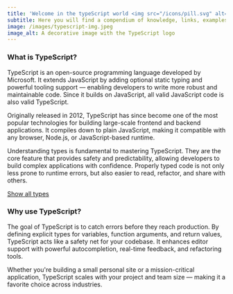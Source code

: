 ```yaml
---
title: 'Welcome in the typeScript world <img src="/icons/pill.svg" alt="Pill icon" style="height: 1em; display: inline-block; vertical-align: -0.1em; margin-left: 0.2em;" /> !'
subtitle: Here you will find a compendium of knowledge, links, examples and everything you need to know.
image: /images/typescript-img.jpeg
image_alt: A decorative image with the TypeScript logo
---
```


### What is TypeScript?
TypeScript is an open-source programming language developed by Microsoft. It extends JavaScript by adding optional static typing and powerful tooling support — enabling developers to write more robust and maintainable code. Since it builds on JavaScript, all valid JavaScript code is also valid TypeScript.

Originally released in 2012, TypeScript has since become one of the most popular technologies for building large-scale frontend and backend applications. It compiles down to plain JavaScript, making it compatible with any browser, Node.js, or JavaScript-based runtime.

Understanding types is fundamental to mastering TypeScript. They are the core feature that provides safety and predictability, allowing developers to build complex applications with confidence. Properly typed code is not only less prone to runtime errors, but also easier to read, refactor, and share with others.

<div class="d-grid gap-2 d-md-flex justify-content-md-start mb-4">
    <a href="/types/1" class="btn btn-outline-info btn-lg px-4 gap-3">Show all types</a>
</div>

### Why use TypeScript?
The goal of TypeScript is to catch errors before they reach production. By defining explicit types for variables, function arguments, and return values, TypeScript acts like a safety net for your codebase. It enhances editor support with powerful autocompletion, real-time feedback, and refactoring tools.

Whether you're building a small personal site or a mission-critical application, TypeScript scales with your project and team size — making it a favorite choice across industries.
